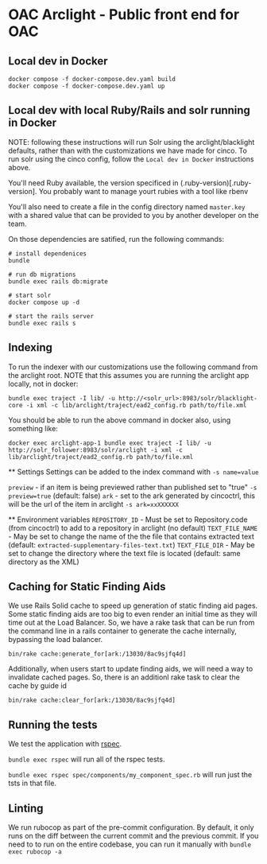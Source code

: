 # OAC Arclight - Public front end for OAC

## Local dev in Docker

```
docker compose -f docker-compose.dev.yaml build
docker compose -f docker-compose.dev.yaml up
```

## Local dev with local Ruby/Rails and solr running in Docker

NOTE: following these instructions will run Solr using the arclight/blacklight defaults, rather than with the customizations we have made for cinco. To run solr using the cinco config, follow the `Local dev in Docker` instructions above.

You'll need Ruby available, the version specificed in (.ruby-version)[.ruby-version]. You probably want to manage yourt rubies with a tool like rbenv

You'll also need to create a file in the config directory named `master.key` with a shared value that can be provided to you by another developer on the team.

On those dependencies are satified, run the following commands:
```
# install dependenices
bundle

# run db migrations
bundle exec rails db:migrate

# start solr
docker compose up -d

# start the rails server
bundle exec rails s
```

## Indexing

To run the indexer with our customizations use the following command from the arclight root. NOTE that this assumes you are running the arclight app locally, not in docker:

```
bundle exec traject -I lib/ -u http://<solr_url>:8983/solr/blacklight-core -i xml -c lib/arclight/traject/ead2_config.rb path/to/file.xml
```

You should be able to run the above command in docker also, using something like:

```
docker exec arclight-app-1 bundle exec traject -I lib/ -u http://solr_follower:8983/solr/arclight -i xml -c lib/arclight/traject/ead2_config.rb path/to/file.xml
```

** Settings
Settings can be added to the index command with `-s name=value`

`preview` - if an item is being previewed rather than published set to "true" `-s preview=true` (default: false)
`ark` - set to the ark generated by cincoctrl, this will be the url of the item in arclight `-s ark=xxXXXXXX`

** Environment variables
`REPOSITORY_ID` - Must be set to Repository.code (from cincoctrl) to add to a repository in arclight (no default)
`TEXT_FILE_NAME` - May be set to change the name of the the file that contains extracted text (default: `extracted-supplementary-files-text.txt`)
`TEXT_FILE_DIR` - May be set to change the directory where the text file is located (default: same directory as the XML)

## Caching for Static Finding Aids

We use Rails Solid cache to speed up generation of static finding aid pages. Some static finding aids are too big to even render an initial time as they will time out at the Load Balancer. So, we have a rake task that can be run from the command line in a rails container to generate the cache internally, bypassing the load balancer.

`bin/rake cache:generate_for[ark:/13030/8ac9sjfq4d]`

Additionally, when users start to update finding aids, we will need a way to invalidate cached pages. So, there is an additionl rake task to clear the cache by guide id

`bin/rake cache:clear_for[ark:/13030/8ac9sjfq4d]`

## Running the tests

We test the application with [rspec](https://rspec.info/).

`bundle exec rspec` will run all of the rspec tests.

`bundle exec rspec spec/components/my_component_spec.rb` will run just the tsts in that file.

## Linting

We run rubocop as part of the pre-commit configuration. By default, it only runs on the diff between the current commit and the previous commit. If you need to to run on the entire codebase, you can run it manually with `bundle exec rubocop -a`
